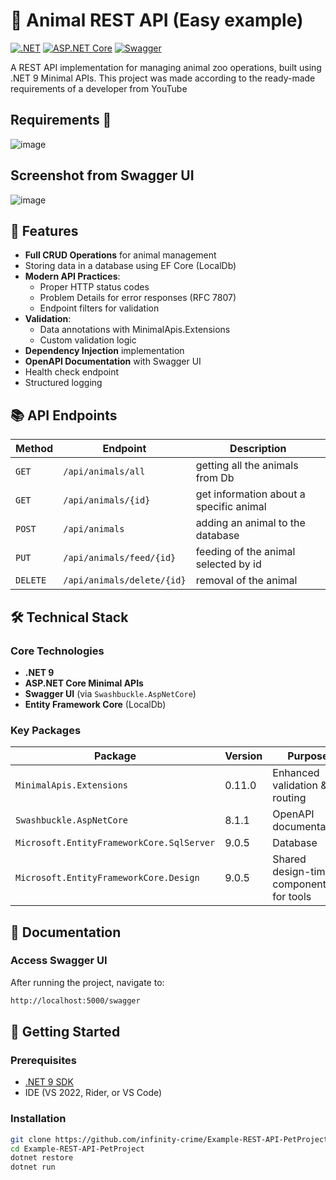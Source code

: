 # 🐾 Animal REST API (Easy example) 

[![.NET](https://img.shields.io/badge/.NET-9.0-512BD4)](https://dotnet.microsoft.com/)
[![ASP.NET Core](https://img.shields.io/badge/ASP.NET_Core-8.0.0-%23512BD4)](https://learn.microsoft.com/en-us/aspnet/core/)
[![Swagger](https://img.shields.io/badge/Swagger-6.5.0-%2385EA2D)](https://swagger.io/)

A REST API implementation for managing animal zoo operations, built using .NET 9 Minimal APIs. This project was made according to the ready-made requirements of a developer from YouTube

## Requirements 📖
![image](https://github.com/user-attachments/assets/48539c81-8d53-404a-8de1-e34ef4226ca2)

## Screenshot from Swagger UI
![image](https://github.com/user-attachments/assets/dcc66b88-336f-41bb-9591-7b9a34f2dbde)



## 🌟 Features

- **Full CRUD Operations** for animal management
- Storing data in a database using EF Core (LocalDb)
- **Modern API Practices**:
  - Proper HTTP status codes
  - Problem Details for error responses (RFC 7807)
  - Endpoint filters for validation
- **Validation**:
  - Data annotations with MinimalApis.Extensions
  - Custom validation logic
- **Dependency Injection** implementation
- **OpenAPI Documentation** with Swagger UI
- Health check endpoint
- Structured logging

## 📚 API Endpoints

| Method | Endpoint                  | Description                |
|--------|---------------------------|----------------------------|
| `GET`  | `/api/animals/all`            | getting all the animals from Db           |
| `GET`  | `/api/animals/{id}`       | get information about a specific animal        |
| `POST` | `/api/animals`            | adding an animal to the database           |
| `PUT`  | `/api/animals/feed/{id}`       | feeding of the animal selected by id      |
| `DELETE` | `/api/animals/delete/{id}`     | removal of the animal              |

## 🛠️ Technical Stack

### Core Technologies
- **.NET 9** 
- **ASP.NET Core Minimal APIs** 
- **Swagger UI** (via `Swashbuckle.AspNetCore`)
- **Entity Framework Core** (LocalDb)

### Key Packages
| Package                       | Version   | Purpose                          |
|-------------------------------|-----------|----------------------------------|
| `MinimalApis.Extensions`      | 0.11.0    | Enhanced validation & routing    |
| `Swashbuckle.AspNetCore`      | 8.1.1     | OpenAPI documentation            |
| `Microsoft.EntityFrameworkCore.SqlServer`      | 9.0.5     | Database            |
| `Microsoft.EntityFrameworkCore.Design`      | 9.0.5     | Shared design-time components for tools |

## 📖 Documentation

### Access Swagger UI
After running the project, navigate to:
```bash
http://localhost:5000/swagger
```
## 🚀 Getting Started

### Prerequisites
- [.NET 9 SDK](https://dotnet.microsoft.com/download/dotnet/9.0)
- IDE (VS 2022, Rider, or VS Code)

### Installation
```bash
git clone https://github.com/infinity-crime/Example-REST-API-PetProject.git
cd Example-REST-API-PetProject
dotnet restore
dotnet run

